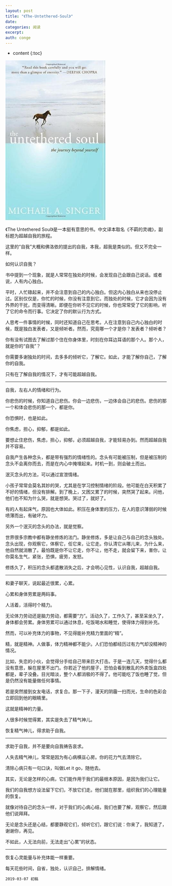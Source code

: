 ```yaml
---
layout: post
title: "《The-Untethered-Soul》"
date:
categories: 阅读
excerpt:
auth: conge
---
```

* content
{:toc}

![The Untethered Soul](/assets/images/阅读/118382-4ba4f2113861f41a.png)

《The Untethered Soul》是一本挺有意思的书。中文译本取名《不羁的灵魂》，副标题为超越自我的旅程。

这里的“自我”大概和佛洛依的提出的自我，本我，超我是类似的。但又不完全一样。

如何认识自我？

书中提到一个现象，就是人常常在独处的时候，会发现自己会跟自己说话。或者说，人有内心独白。

平时，人忙碌起来，并不会注意到自己的内心独白。但这内心独白从来也没停止过。区别仅仅是，你忙的时候，你没有注意到它。而独处的时候，它才会因为没有外界的干扰，而变得清晰。即便在你听不见它的时候，你也常常受了它的影响，听了它的命令而行事。它决定了你的默认行为方式。

人思考一件事情的时候，同时还知道自己在思考。人在注意到自己内心独白的时候，既是独白发表者，又是倾听者。然而，究竟哪一个才是你？发表者？倾听者？

你有没有试图去了解过那个住在你身体里，时刻在你耳边耳语的那个人。那个人，就是你的“自我”？

你需要多谢独处的时间，去多多的倾听它，了解它。如此，才能了解你自己，了解你的自我。

只有在了解自我的情况下，才有可能超越自我。

----

自我，左右人的情绪和行为。

你悲伤的时候，你知道自己悲伤。你会一边悲伤，一边体会自己的悲伤。悲伤的那一个和体会悲伤的那一个，都是你。

你恐惧时，也是如此。

你焦虑，担心，抑郁，都是如此。

要想止住悲伤，焦虑，担心，抑郁，必须超越自我，才能轻易办到。然而超越自我并不容易。

自我产生各种念头，都是带有强烈的情绪性的。念头有可能被压制，但是被压制的念头不会离你而去，而是在内心中掩埋起来。时机一到，则会破土而出。

泯灭念头的方法，可以通过宣泄情绪。

小孩子常常会莫名其妙的哭，尤其是在学习控制情绪的阶段。他可能在白天积累了不好的情绪，但没有排解。到了晚上，又困又累了的时候，突然哭了起来。问他，他们也不知为什么哭，就是想哭。哭过了，就好了。

有的人有起床气，原因也大体如此。积压在身体里的压力，在人的意识薄弱的时候喷薄而出，有破坏力。

另外一个泯灭的念头的办法，就是觉察。

世界很多宗教中都有静坐修炼的法门。静坐修炼，多是让自己与自己的念头独处。念头出现，你观察它，体察它，任它来，让它走。你认清它从哪儿来，为什么来，他自然就消散了。最怕既是你不让它走，你不让，他不走，就会留下来，害你，让你莫名生气，紧张，恐惧，疲劳，发怒。

修炼久了，积压的念头都遣散消失之后，才会明心见性，认识自我，超越自我。

----

和妻子聊天，说起最近很累，心累。

心累和身体劳累是两码事。

人活着，活得时个精力。

无论体力劳动还是脑力劳动，都需要“力”。活动久了，工作久了，甚至呆坐久了，身体都会劳累。身体劳累可以通过休息，吃饭喝水和睡觉，使得体力得到补充。

然而，可以补充体力的事物，不见得能补充精力里面的“精”。

精，就是精神。人做事，体力精神都不能少。人们恐怕都经历过有力气却没精神的情况。

比如，失恋的小伙，会觉得分手给自己带来巨大打击。于是一连几天，觉得什么都没有意思，躲在屋里不出门。你若近了他的屋子，恐怕会看到散乱的外卖饭盒四处都是，辈子没叠。目光暗淡，整个人都消极的不得了。他可能吃了饭也睡了觉，但是仍然没有能量做任何事情。

若是突然接到女友电话，求复合。那一下子，漫天的阴霾一扫而光，生命的色彩会立即回到他的眼睛里。

这就是精神的力量。

人很多时候觉得累，其实是失去了精气神儿。

恢复精气神儿，得求助于自我。

----

求助于自我，并不是要向自我祷告哀求。

人失去精气神儿，常常是因为有心病横亘心房。你的花力气去清除它。

清除心病只有一句口诀，叫做Let it go，随他去。

其实，无论是怎样的心病，它们能作用于我们的最根本原因，是因为我们让它。

我们的自我想方设法留下它们，不放它们走。他们就在那里，组织我们的心理能量的恢复。

就像对待自己的念头一样，对于我们的心病心结，我们也要了解，观察它，然后跟他们说拜拜。

无论是念头还是心结，都要静观它们，倾听它们，跟它们说：你来了，我知道了，谢谢你，再见。

不如此，人无法向前，无法走出“心累”的状态。

----

恢复心灵能量与补充体能一样重要。

每天花些时间，自省，独处，认识自己，排解情绪。

```
2019-03-07 初稿
```
